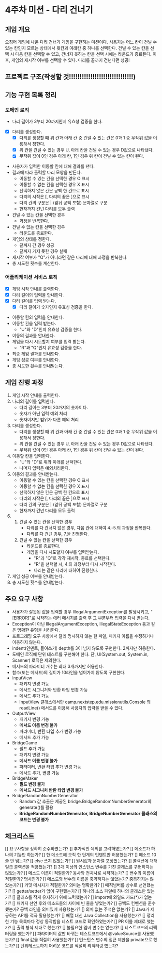 # 4주차 미션 - 다리 건너기

## 게임 개요
오징어 게임에 나온 다리 건너기 게임을 구현하는 미션이다.
사용자는 어느 칸이 건널 수 있는 칸인지 모르는 상태에서 윗칸과 아래칸 중 하나를 선택한다.
건널 수 있는 칸을 선택 시 다음 칸을 선택할 수 있고, 건너지 못하는 칸을 선택 시에는 라운드가 종료된다.
이후, 게임의 재시작 여부를 선택할 수 있다.
다리를 끝까지 건넌다면 성공!

## 프로젝트 구조(작성할 것!!!!!!!!!!!!!!!!!!!!!!!!!!!!!!)

## 기능 구현 목록 정리
### 도메인 로직
- 다리 길이가 3부터 20까지인지 유효성 검증을 한다.
- [x] 다리를 생성한다.
  - [x] 다리를 생성할 때 위 칸과 아래 칸 중 건널 수 있는 칸은 0과 1 중 무작위 값을 이용해서 정한다.
  - [x] 위 칸을 건널 수 있는 경우 U, 아래 칸을 건널 수 있는 경우 D값으로 나타낸다.
  - [x] 무작위 값이 0인 경우 아래 칸, 1인 경우 위 칸이 건널 수 있는 칸이 된다.
- 사용자가 입력한 이동할 칸에 대해 결과를 낸다.
- 결과에 따라 출력할 다리 모양을 만든다.
  - 이동할 수 있는 칸을 선택한 경우 O 표시
  - 이동할 수 없는 칸을 선택한 경우 X 표시
  - 선택하지 않은 칸은 공백 한 칸으로 표시
  - 다리의 시작은 [, 다리의 끝은 ]으로 표시
  - 다리 칸의 구분은 | (앞뒤 공백 포함) 문자열로 구분
  - 현재까지 건넌 다리를 모두 출력
- 건널 수 있는 칸을 선택한 경우
  - 과정을 반복한다.
- 건널 수 없는 칸을 선택한 경우
  - 라운드를 종료한다.
- 게임의 상태를 정한다.
  - 끝까지 간 경우 성공
  - 끝까지 가지 못한 경우 실패
- 재시작 여부가 "Q"가 아니라면 같은 다리에 대해 과정을 반복한다.
- 총 시도한 횟수를 계산한다.

### 어플리케이션 서비스 로직
- [x] 게임 시작 안내를 출력한다.
- [x] 다리 길이의 입력을 안내한다.
- [x] 다리 길이를 입력 받는다.
    - [x] 다리 길이가 숫자인지 유효성 검증을 한다.
- 이동할 칸의 입력을 안내한다.
- 이동할 칸을 입력 받는다.
    - "U"와 "D"인지 유효성 검증을 한다.
- 이동의 결과를 안내한다.
- 게임을 다시 시도할지 여부를 입력 받는다.
  - "R"과 "Q"인지 유효성 검증을 한다.
- 최종 게임 결과를 안내한다. 
- 게임 성공 여부를 안내한다.
- 총 시도한 횟수를 안내받는다.

## 게임 진행 과정

1. 게임 시작 안내를 출력한다.
2. 다리의 길이를 입력한다.
   - 다리 길이는 3부터 20까지의 숫자이다.
   - 숫자가 아닌 입력 예외 처리
   - 숫자이지만 범위가 다른 예외 처리
3. 다리를 생성한다.
   - 다리를 생성할 때 위 칸과 아래 칸 중 건널 수 있는 칸은 0과 1 중 무작위 값을 이용해서 정한다.
   - 위 칸을 건널 수 있는 경우 U, 아래 칸을 건널 수 있는 경우 D값으로 나타낸다.
   - 무작위 값이 0인 경우 아래 칸, 1인 경우 위 칸이 건널 수 있는 칸이 된다.
4. 이동할 칸을 입력한다.
   - "U"와 "D"로 위와 아래를 선택한다.
   - 나머지 입력은 예외처리한다.
5. 이동의 결과를 안내받는다.
   - 이동할 수 있는 칸을 선택한 경우 O 표시
   - 이동할 수 없는 칸을 선택한 경우 X 표시
   - 선택하지 않은 칸은 공백 한 칸으로 표시
   - 다리의 시작은 [, 다리의 끝은 ]으로 표시
   - 다리 칸의 구분은 | (앞뒤 공백 포함) 문자열로 구분
   - 현재까지 건넌 다리를 모두 출력
6. 1. 건널 수 있는 칸을 선택한 경우
        - 다리를 다 건너지 않은 경우, 다음 칸에 대하여 4.-5.의 과정을 반복한다.
        - 다리를 다 건넌 경우, 7.을 진행한다.
   2. 건널 수 없는 칸을 선택한 경우
        - 라운드를 종료한다. 
        - 게임을 다시 시도할지 여부를 입력받는다.
            - "R"과 "Q"로 각각 재시작, 종료를 선택한다.
            - "R"을 선택할 시, 4.의 과정부터 다시 시작한다.
            - 다리는 같은 다리에 대하여 진행한다.
7. 게임 성공 여부를 안내받는다.
8. 총 시도한 횟수를 안내받는다.

## 주요 요구 사항

- 사용자가 잘못된 값을 입력할 경우 IllegalArgumentException를 발생시키고, "[ERROR]"로 시작하는 에러 메시지를 출력 후 그 부분부터 입력을 다시 받는다. 
- Exception이 아닌 IllegalArgumentException, IllegalStateException 등과 같은 명확한 유형을 처리한다.
- 프로그래밍 요구 사항에서 달리 명시하지 않는 한 파일, 패키지 이름을 수정하거나 이동하지 않는다.
- indent(인덴트, 들여쓰기) depth를 3이 넘지 않도록 구현한다. 2까지만 허용한다.
- 도메인 로직에 단위 테스트를 구현해야 한다. 단, UI(System.out, System.in, Scanner) 로직은 제외한다.
- 메서드의 파라미터 개수는 최대 3개까지만 허용한다.
- 함수(또는 메서드)의 길이가 10라인을 넘어가지 않도록 구현한다.
- InputView
  - 패키지 변경 가능 
  - 메서드 시그니처와 반환 타입 변경 가능
  - 메서드 추가 가능
  - InputView 클래스에서만 camp.nextstep.edu.missionutils.Console 의 readLine() 메서드를 이용해 사용자의 입력을 받을 수 있다.
- OutputView
  - 패키지 변경 가능
  - **메서드 이름 변경 불가**
  - 파라미터, 반환 타입 추가 변경 가능
  - 메서드 추가 가능
- BridgeGame
  - 필드 추가 가능
  - 패키지 변경 가능
  - **메서드 이름 변경 불가**
  - 파라미터, 반환 타입 추가 변경 가능
  - 메서드 추가, 변경 가능
- BridgeMaker
  - **필드 변경 불가**
  - **메서드 시그니처 반환 타입 변경 불가**
- BridgeRandomNumberGenerator
  - Random 값 추출은 제공된 bridge.BridgeRandomNumberGenerator의 generate()를 활용
  - **BridgeRandomNumberGenerator, BridgeNumberGenerator 클래스의 코드는 변경 불가**


## 체크리스트

[] 요구사항을 정확히 준수하였는가?
[] 추가적인 예외를 고려하였는가?
[] 메소드가 하나의 기능만 하는가?
[] 한 메소드에 오직 한 단계의 인덴트만 허용했는가?
[] 메소드 10줄 안 넘는가?
[] else 쓰지 않았는가?
[] 원시값과 문자열 포장했는가?
[] 콜렉션에 대해 일급 콜렉션을 적용했는가?
[] 3개 이상의 인스턴스 변수를 가진 클래스를 구현하지는 않았는가?
[] 메소드 이름이 적절한가? 동사와 전치사로 시작하는가?
[] 변수의 이름이 적절한가? 명사인가?
[] 메소드와 변수의 이름을 축약하지는 않았는가? 중복하지는 않았는가?
[] 커밋 메시지가 적절한가? 의미는 명확한가?
[] 매직넘버를 상수로 선언했는가?
[] getter/setter가 없이 구현했는가?
[] 하나의 소스 파일에 하나의 클래스만 있는가?
[] 클래스를 작게 유지하기 위해 노력했는가?
[] import에 와일드 카드(*)가 없는가?
[] 패키지 선언 후와 메소드들의 사이에 빈 줄을 넣었는가?
[] 공백도 컨벤션을 준수했는가? 공백 라인을 의미있게 사용했는가?
[] 의미 없는 주석은 없는가?
[] Java가 제공하는 API를 적극 활용했는가?
[] 배열 대신 Java Collection을 사용했는가?
[] 정리한 기능 목록마다 정상 동작함을 테스트 코드로 확인하였는가?
[] PR 이름 제대로 했는가?
[] 출력 형식 제대로 했는가?
[] 불필요한 멤버 변수는 없는가?
[] 테스트코드의 리팩터링을 했는가?
[] 파라미터의 값만 바뀌는 테스트코드에서 @valueSource를 사용했는가?
[] final 값을 적절히 사용했는가?
[] 인스턴스 변수의 접근 제한을 private으로 했는가?
[] 단위테스트하기 어려운 코드를 적절히 리팩터링 했는가?